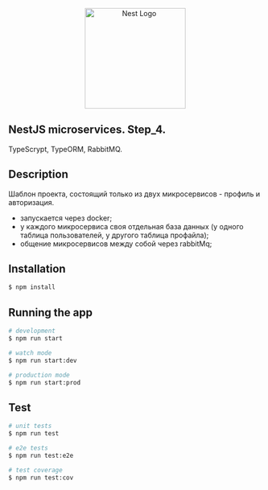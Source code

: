 <p align="center">
  <a href="http://nestjs.com/" target="blank"><img src="https://nestjs.com/img/logo-small.svg" width="200" alt="Nest Logo" /></a>
</p>

## NestJS microservices. Step_4.

TypeScrypt, TypeORM, RabbitMQ.
## Description
Шаблон проекта, состоящий только из двух микросервисов - профиль и авторизация.
- запускается через docker;
- у каждого микросервиса своя отдельная база данных (у одного таблица пользователей, у другого таблица профайла);
- общение микросервисов между собой через rabbitMq;

## Installation

```bash
$ npm install
```

## Running the app

```bash
# development
$ npm run start

# watch mode
$ npm run start:dev

# production mode
$ npm run start:prod
```

## Test

```bash
# unit tests
$ npm run test

# e2e tests
$ npm run test:e2e

# test coverage
$ npm run test:cov
```
